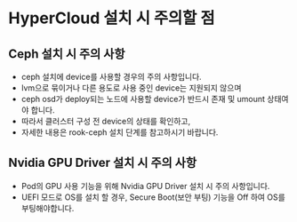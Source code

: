 # HyperCloud 설치 시 주의할 점

## Ceph 설치 시 주의 사항
* ceph 설치에 device를 사용할 경우의 주의 사항입니다.
* lvm으로 묶이거나 다른 용도로 사용 중인 device는 지원되지 않으며
* ceph osd가 deploy되는 노드에 사용할 device가 반드시 존재 및 umount 상태여야 합니다.
* 따라서 클러스터 구성 전 device의 상태를 확인하고, 
* 자세한 내용은 rook-ceph 설치 단계를 참고하시기 바랍니다.

## Nvidia GPU Driver 설치 시 주의 사항
* Pod의 GPU 사용 기능을 위해 Nvidia GPU Driver 설치 시 주의 사항입니다.
* UEFI 모드로 OS를 설치 할 경우, Secure Boot(보안 부팅) 기능을 Off 하여 OS를 부팅해야합니다.